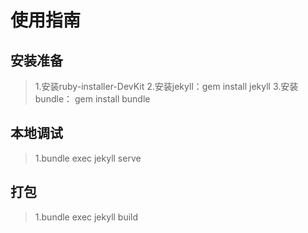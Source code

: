 # 使用指南

## 安装准备

> 1.安装ruby-installer-DevKit
> 2.安装jekyll：gem install jekyll
> 3.安装bundle： gem install bundle


## 本地调试

> 1.bundle exec jekyll serve

## 打包

> 1.bundle exec jekyll build